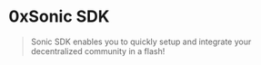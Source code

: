 # 0xSonic SDK

> Sonic SDK enables you to quickly setup and integrate your decentralized community in a flash!